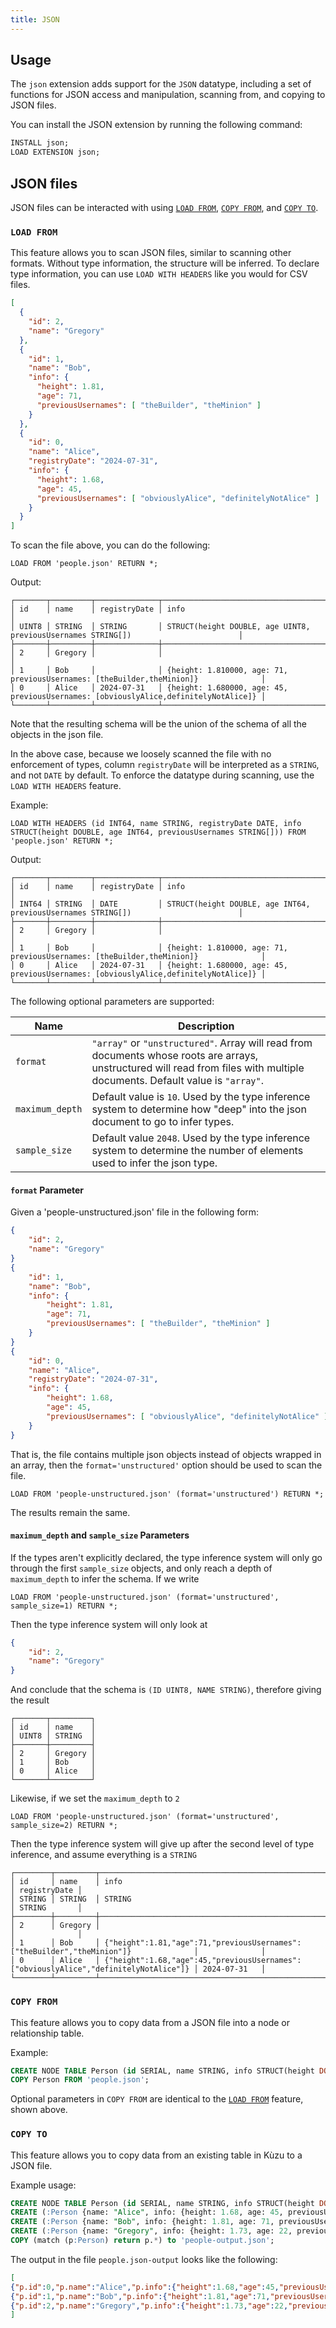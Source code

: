 ```yaml
---
title: JSON
---
```


## Usage

The `json` extension adds support for the `JSON` datatype, including a set of functions for JSON
access and manipulation, scanning from, and copying to JSON files.

You can install the JSON extension by running the following command:

```sql
INSTALL json;
LOAD EXTENSION json;
```

## JSON files

JSON files can be interacted with using [`LOAD FROM`](/cypher/query-clauses/load-from),
[`COPY FROM`](/import/copy-from-query-results), and [`COPY TO`](/export).

### `LOAD FROM`

This feature allows you to scan JSON files, similar to scanning other formats.
Without type information, the structure will be inferred.
To declare type information, you can use `LOAD WITH HEADERS` like you would for CSV files.

```json
[
  {
    "id": 2,
    "name": "Gregory"
  },
  {
    "id": 1,
    "name": "Bob",
    "info": {
      "height": 1.81,
      "age": 71,
      "previousUsernames": [ "theBuilder", "theMinion" ]
    }
  },
  {
    "id": 0,
    "name": "Alice",
    "registryDate": "2024-07-31",
    "info": {
      "height": 1.68,
      "age": 45,
      "previousUsernames": [ "obviouslyAlice", "definitelyNotAlice" ]
    }
  }
]
```

To scan the file above, you can do the following:

```cypher
LOAD FROM 'people.json' RETURN *;
```
Output:
```
┌───────┬─────────┬──────────────┬─────────────────────────────────────────────────────────────────────────────────────┐
│ id    │ name    │ registryDate │ info                                                                                │
│ UINT8 │ STRING  │ STRING       │ STRUCT(height DOUBLE, age UINT8, previousUsernames STRING[])                        │
├───────┼─────────┼──────────────┼─────────────────────────────────────────────────────────────────────────────────────┤
│ 2     │ Gregory │              │                                                                                     │
│ 1     │ Bob     │              │ {height: 1.810000, age: 71, previousUsernames: [theBuilder,theMinion]}              │
│ 0     │ Alice   │ 2024-07-31   │ {height: 1.680000, age: 45, previousUsernames: [obviouslyAlice,definitelyNotAlice]} │
└───────┴─────────┴──────────────┴─────────────────────────────────────────────────────────────────────────────────────┘
```

Note that the resulting schema will be the union of the schema of all the objects in the json file.

In the above case, because we loosely scanned the file with no enforcement of types, column `registryDate`
will be interpreted as a `STRING`, and not `DATE` by default. To enforce the datatype during scanning,
use the `LOAD WITH HEADERS` feature.

Example:
```cypher
LOAD WITH HEADERS (id INT64, name STRING, registryDate DATE, info STRUCT(height DOUBLE, age INT64, previousUsernames STRING[])) FROM 'people.json' RETURN *;
```
Output:
```
┌───────┬─────────┬──────────────┬─────────────────────────────────────────────────────────────────────────────────────┐
│ id    │ name    │ registryDate │ info                                                                                │
│ INT64 │ STRING  │ DATE         │ STRUCT(height DOUBLE, age INT64, previousUsernames STRING[])                        │
├───────┼─────────┼──────────────┼─────────────────────────────────────────────────────────────────────────────────────┤
│ 2     │ Gregory │              │                                                                                     │
│ 1     │ Bob     │              │ {height: 1.810000, age: 71, previousUsernames: [theBuilder,theMinion]}              │
│ 0     │ Alice   │ 2024-07-31   │ {height: 1.680000, age: 45, previousUsernames: [obviouslyAlice,definitelyNotAlice]} │
└───────┴─────────┴──────────────┴─────────────────────────────────────────────────────────────────────────────────────┘
```

The following optional parameters are supported:

|Name|Description|
|---|---|
|`format`|`"array"` or `"unstructured"`. Array will read from documents whose roots are arrays, unstructured will read from files with multiple documents. Default value is `"array"`.
|`maximum_depth`|Default value is `10`. Used by the type inference system to determine how "deep" into the json document to go to infer types.
|`sample_size`|Default value `2048`. Used by the type inference system to determine the number of elements used to infer the json type.

#### `format` Parameter

Given a 'people-unstructured.json' file in the following form:
```json
{
    "id": 2,
    "name": "Gregory"
}
{
    "id": 1,
    "name": "Bob",
    "info": {
        "height": 1.81,
        "age": 71,
        "previousUsernames": [ "theBuilder", "theMinion" ]
    }
}
{
    "id": 0,
    "name": "Alice",
    "registryDate": "2024-07-31",
    "info": {
        "height": 1.68,
        "age": 45,
        "previousUsernames": [ "obviouslyAlice", "definitelyNotAlice" ]
    }
}
```

That is, the file contains multiple json objects instead of objects wrapped in an array, then the
`format='unstructured'` option should be used to scan the file.

```cypher
LOAD FROM 'people-unstructured.json' (format='unstructured') RETURN *;
```

The results remain the same.

#### `maximum_depth` and `sample_size` Parameters 

If the types aren't explicitly declared, the type inference system will only go through the first
`sample_size` objects, and only reach a depth of `maximum_depth` to infer the schema. If we write

```cypher
LOAD FROM 'people-unstructured.json' (format='unstructured', sample_size=1) RETURN *;
```

Then the type inference system will only look at
```json
{
    "id": 2,
    "name": "Gregory"
}
```

And conclude that the schema is `(ID UINT8, NAME STRING)`, therefore giving the result
```
┌───────┬─────────┐
│ id    │ name    │
│ UINT8 │ STRING  │
├───────┼─────────┤
│ 2     │ Gregory │
│ 1     │ Bob     │
│ 0     │ Alice   │
└───────┴─────────┘
```

Likewise, if we set the `maximum_depth` to `2`

```cypher
LOAD FROM 'people-unstructured.json' (format='unstructured', sample_size=2) RETURN *;
```

Then the type inference system will give up after the second level of type inference,
and assume everything is a `STRING`

```
┌────────┬─────────┬──────────────────────────────────────────────────────────────────────────────────────┬──────────────┐
│ id     │ name    │ info                                                                                 │ registryDate │
│ STRING │ STRING  │ STRING                                                                               │ STRING       │
├────────┼─────────┼──────────────────────────────────────────────────────────────────────────────────────┼──────────────┤
│ 2      │ Gregory │                                                                                      │              │
│ 1      │ Bob     │ {"height":1.81,"age":71,"previousUsernames":["theBuilder","theMinion"]}              │              │
│ 0      │ Alice   │ {"height":1.68,"age":45,"previousUsernames":["obviouslyAlice","definitelyNotAlice"]} │ 2024-07-31   │
└────────┴─────────┴──────────────────────────────────────────────────────────────────────────────────────┴──────────────┘
```

### `COPY FROM`

This feature allows you to copy data from a JSON file into a node or relationship table.

Example:
```sql
CREATE NODE TABLE Person (id SERIAL, name STRING, info STRUCT(height DOUBLE, age INT64, registryDate DATE previousUsernames STRING[]), PRIMARY KEY(id));
COPY Person FROM 'people.json';
```

Optional parameters in `COPY FROM` are identical to the [`LOAD FROM`](#load-from) feature, shown above.

### `COPY TO`

This feature allows you to copy data from an existing table in Kùzu to a JSON file.

Example usage:
```sql
CREATE NODE TABLE Person (id SERIAL, name STRING, info STRUCT(height DOUBLE, age INT64, previousUsernames STRING[]), PRIMARY KEY(id));
CREATE (:Person {name: "Alice", info: {height: 1.68, age: 45, previousUsernames: ["obviouslyAlice", "definitelyNotAlice"]}});
CREATE (:Person {name: "Bob", info: {height: 1.81, age: 71, previousUsernames: ["theBuilder", "theMinion"]}});
CREATE (:Person {name: "Gregory", info: {height: 1.73, age: 22, previousUsernames: ["gregory7"]}});
COPY (match (p:Person) return p.*) to 'people-output.json';
```

The output in the file `people.json-output` looks like the following:
```json
[
{"p.id":0,"p.name":"Alice","p.info":{"height":1.68,"age":45,"previousUsernames":["obviouslyAlice","definitelyNotAlice"]}},
{"p.id":1,"p.name":"Bob","p.info":{"height":1.81,"age":71,"previousUsernames":["theBuilder","theMinion"]}},
{"p.id":2,"p.name":"Gregory","p.info":{"height":1.73,"age":22,"previousUsernames":["gregory7"]}}
]
```
